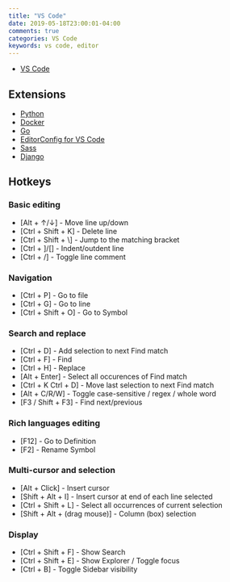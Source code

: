 ```yaml
---
title: "VS Code"
date: 2019-05-18T23:00:01-04:00
comments: true
categories: VS Code
keywords: vs code, editor
---
```


* [VS Code](https://code.visualstudio.com/)

## Extensions

* [Python](https://marketplace.visualstudio.com/items?itemName=ms-python.python)
* [Docker](https://marketplace.visualstudio.com/items?itemName=PeterJausovec.vscode-docker)
* [Go](https://marketplace.visualstudio.com/items?itemName=ms-vscode.Go)
* [EditorConfig for VS Code](https://marketplace.visualstudio.com/items?itemName=EditorConfig.EditorConfig)
* [Sass](https://marketplace.visualstudio.com/items?itemName=robinbentley.sass-indented)
* [Django](https://marketplace.visualstudio.com/items?itemName=batisteo.vscode-django)


## Hotkeys

### Basic editing
* [Alt + ↑/↓] - Move line up/down
* [Ctrl + Shift + K] - Delete line
* [Ctrl + Shift + \\] - Jump to the matching bracket
* [Ctrl + ]/\[] - Indent/outdent line
* [Ctrl + /] - Toggle line comment

### Navigation
* [Ctrl + P] - Go to file
* [Ctrl + G] - Go to line 
* [Ctrl + Shift + O] - Go to Symbol

### Search and replace
* [Ctrl + D] - Add selection to next Find match
* [Ctrl + F] - Find
* [Ctrl + H] - Replace
* [Alt + Enter] - Select all occurences of Find match
* [Ctrl + K Ctrl + D] - Move last selection to next Find match
* [Alt + C/R/W] - Toggle case-sensitive / regex / whole word
* [F3 / Shift + F3] - Find next/previous

### Rich languages editing
* [F12] - Go to Definition
* [F2] - Rename Symbol

### Multi-cursor and selection
* [Alt + Click] - Insert cursor
* [Shift + Alt + I] - Insert cursor at end of each line selected
* [Ctrl + Shift + L] - Select all occurrences of current selection
* [Shift + Alt + (drag mouse)] - Column (box) selection

### Display
* [Ctrl + Shift + F] - Show Search
* [Ctrl + Shift + E] - Show Explorer / Toggle focus
* [Ctrl + B] - Toggle Sidebar visibility